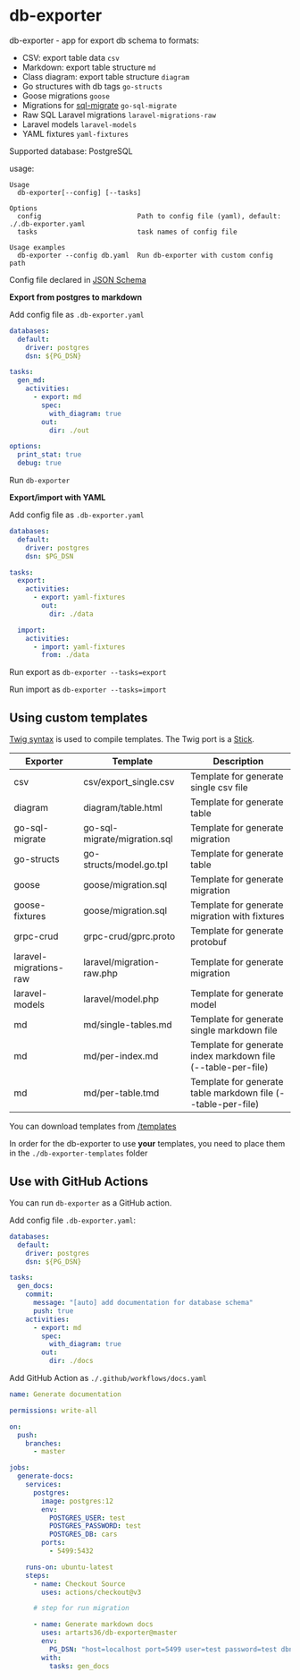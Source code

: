 # db-exporter

db-exporter - app for export db schema to formats:
* CSV: export table data `csv`
* Markdown: export table structure `md`
* Class diagram: export table structure `diagram`
* Go structures with db tags `go-structs`
* Goose migrations `goose`
* Migrations for [sql-migrate](https://github.com/rubenv/sql-migrate) `go-sql-migrate`
* Raw SQL Laravel migrations `laravel-migrations-raw`
* Laravel models `laravel-models`
* YAML fixtures `yaml-fixtures`

Supported database: PostgreSQL

usage:
```text
Usage
  db-exporter[--config] [--tasks]

Options
  config                        Path to config file (yaml), default: ./.db-exporter.yaml
  tasks                         task names of config file

Usage examples
  db-exporter --config db.yaml  Run db-exporter with custom config path
```

Config file declared in [JSON Schema](db-exporter-json-schema.json)

**Export from postgres to markdown**

Add config file as `.db-exporter.yaml`

```yaml
databases:
  default:
    driver: postgres
    dsn: ${PG_DSN}

tasks:
  gen_md:
    activities:
      - export: md
        spec:
          with_diagram: true
        out:
          dir: ./out

options:
  print_stat: true
  debug: true
```

Run ```db-exporter```

**Export/import with YAML**

Add config file as `.db-exporter.yaml`
```yaml
databases:
  default:
    driver: postgres
    dsn: $PG_DSN

tasks:
  export:
    activities:
      - export: yaml-fixtures
        out:
          dir: ./data

  import:
    activities:
      - import: yaml-fixtures
        from: ./data
```

Run export as `db-exporter --tasks=export`

Run import as `db-exporter --tasks=import`

## Using custom templates

[Twig syntax](https://twig.symfony.com) is used to compile templates. The Twig port is a [Stick](https://github.com/tyler-sommer/stick).

| Exporter               | Template                     | Description                                                  |
|------------------------|------------------------------|--------------------------------------------------------------|
| csv                    | csv/export_single.csv        | Template for generate single csv file                        |
| diagram                | diagram/table.html           | Template for generate table                                  |
| go-sql-migrate         | go-sql-migrate/migration.sql | Template for generate migration                              |
| go-structs             | go-structs/model.go.tpl      | Template for generate table                                  |
| goose                  | goose/migration.sql          | Template for generate migration                              |
| goose-fixtures         | goose/migration.sql          | Template for generate migration with fixtures                |
| grpc-crud              | grpc-crud/gprc.proto         | Template for generate protobuf                               |
| laravel-migrations-raw | laravel/migration-raw.php    | Template for generate migration                              |
| laravel-models         | laravel/model.php            | Template for generate model                                  |
| md                     | md/single-tables.md          | Template for generate single markdown file                   |
| md                     | md/per-index.md              | Template for generate index markdown file (--table-per-file) |
| md                     | md/per-table.tmd             | Template for generate table markdown file (--table-per-file) |

You can download templates from [/templates](./templates)

In order for the db-exporter to use **your** templates, you need to place them in the `./db-exporter-templates` folder

## Use with GitHub Actions

You can run `db-exporter` as a GitHub action.

Add config file `.db-exporter.yaml`:
```yaml
databases:
  default:
    driver: postgres
    dsn: ${PG_DSN}

tasks:
  gen_docs:
    commit:
      message: "[auto] add documentation for database schema"
      push: true
    activities:
      - export: md
        spec:
          with_diagram: true
        out:
          dir: ./docs
```

Add GitHub Action as `./.github/workflows/docs.yaml`
```yaml
name: Generate documentation

permissions: write-all

on:
  push:
    branches:
      - master

jobs:
  generate-docs:
    services:
      postgres:
        image: postgres:12
        env:
          POSTGRES_USER: test
          POSTGRES_PASSWORD: test
          POSTGRES_DB: cars
        ports:
          - 5499:5432

    runs-on: ubuntu-latest
    steps:
      - name: Checkout Source
        uses: actions/checkout@v3

      # step for run migration

      - name: Generate markdown docs
        uses: artarts36/db-exporter@master
        env:
          PG_DSN: "host=localhost port=5499 user=test password=test dbname=cars sslmode=disable"
        with:
          tasks: gen_docs
````
